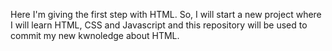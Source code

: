 Here I'm giving the first step with HTML.
So, I will start a new project where I will learn HTML, CSS and Javascript and this repository will be used to commit my new kwnoledge about HTML.
